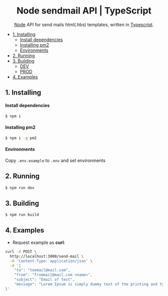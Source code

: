 <h1 align="center">Node sendmail API | TypeScript</h1>
<p align="center"><a href="http://nodejs.org" target="blank">Node</a> API for send mails html(.hbs) templates, written in <a href="https://www.typescriptlang.org/" target="blank">Typescript</a>.</p>
<p align="center">
</p>

- [1.  Installing](#1-installing)
  - [Install dependencies](#install-dependencies)
  - [Installing pm2](#installing-pm2)
  - [Environments](#environments)
- [2. Running](#2-running)
- [3. Building](#3-building)
  - [DEV](#dev)
  - [PROD](#prod)
- [4. Examples](#4-examples)


## 1.  Installing

#### Install dependencies

```bash
$ npm i
```

#### Installing pm2
```bash
$ npm i -g pm2
```

#### Environments

Copy `.env.example` to `.env` and set environments


##  2. Running

```bash
$ npm run dev
```

## 3. Building

```bash
$ npm run build
```


## 4. Examples

- Request example as **curl**:
```bash
curl -X POST \
  http://localhost:3000/send-mail \
  -H 'Content-Type: application/json' \
  -d '{
	"to": "toemail@mail.com",
	"from": "frommail@mail.com <name>",
	"subject": "Email of test",
	"message": "Lorem Ipsum is simply dummy text of the printing and typesetting industry"
}'
```

